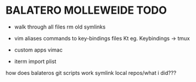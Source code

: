 # BALATERO MOLLEWEIDE TODO

- walk through all files
    rm old symlinks

- vim
    aliases commands to key-bindings files
    <leader>Kt    eg. Keybindings -> tmux
    
- custom apps
    vimac
- iterm
    import plist


how does balateros git scripts work
symlink local repos/what i did???
